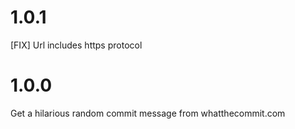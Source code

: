 # 1.0.1

[FIX] Url includes https protocol

# 1.0.0

Get a hilarious random commit message from whatthecommit.com
